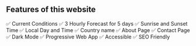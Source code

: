 ## Features of this website

✅ Current Conditions 
✅ 3 Hourly Forecast for 5 days 
✅ Sunrise and Sunset Time 
✅ Local Day and Time 
✅ Country name 
✅ About Page 
✅ Contact Page 
✅ Dark Mode 
✅ Progressive Web App 
✅ Accessible 
✅ SEO Friendly
